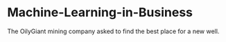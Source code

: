 # Machine-Learning-in-Business
The OilyGiant mining company asked to find the best place for a new well.

